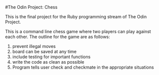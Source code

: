 #The Odin Project: Chess

This is the final project for the Ruby programming stream of The Odin Project. 

This is a command line chess game where two players can play against each other. The outline for the game are as follows:
1. prevent illegal moves
2. board can be saved at any time
3. include testing for important functions
4. write the code as clean as possible
5. Program tells user check and checkmate in the appropriate situations
